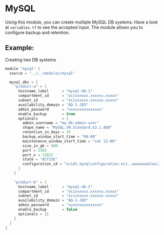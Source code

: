 # MySQL
Using this module, you can create multiple MySQL DB systems. Have a look at `variables.tf` to see the accepted input. The module allows you to configure backup and retention.

## Example:
Creating two DB systems
```h
module "mysql" {
  source = "../../modules/mysql"

  mysql_dbs = {
    "product-a" = {
      hostname_label      = "mysql-db-1"
      compartment_id      = "ocixxxxxx.xxxxxx.xxxxx"
      subnet_id           = "ocixxxxxx.xxxxxx.xxxxx"
      availability_domain = "AD-1-JED"
      admin_password      = "xxxxxxxxxxxxxxx"
      enable_backup       = true
      optionals           = {
        admin_username = "my-db-admin-user"
        shape_name = "MySQL.VM.Standard.E3.1.8GB"
        retention_in_days = 35
        backup_window_start_time = "00:00"
        maintenance_window_start_time = "sat 22:00"
        size_in_gb = 500
        port = 3303
        port_x = 33022
        state = "ACTIVE"
        configuration_id = "ocid1.mysqlconfiguration.oc1..aaaaaaaalwzc2a22xqm56fwjwfymixnulmbq3v77p5v4lcbb6qhkftxf2trq"
      }
    }
  
    "product-b" = {
      hostname_label      = "mysql-db-2"
      compartment_id      = "ocixxxxxx.xxxxxx.xxxxx"
      subnet_id           = "ocixxxxxx.xxxxxx.xxxxx"
      availability_domain = "AD-1-JED"
      admin_password      = "xxxxxxxxxxxxxxx"
      enable_backup       = false
      optionals = {}
    }
  }
}

```